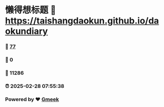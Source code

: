 # 懒得想标题 :link: https://taishangdaokun.github.io/daokundiary 
### :page_facing_up: [77](https://taishangdaokun.github.io/daokundiary/tag.html) 
### :speech_balloon: 0 
### :hibiscus: 11286 
### :alarm_clock: 2025-02-28 07:55:38 
### Powered by :heart: [Gmeek](https://github.com/Meekdai/Gmeek)

